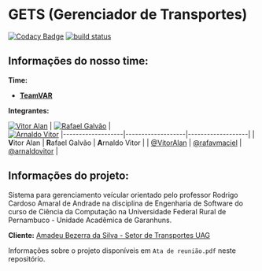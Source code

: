 # **GETS (Gerenciador de Transportes)**

[![Codacy Badge](https://api.codacy.com/project/badge/Grade/c5464d04db5b4bf59a11c2bc94eea3e9)](https://www.codacy.com/manual/VitorAlan/GETS?utm_source=github.com&amp;utm_medium=referral&amp;utm_content=VitorAlan/GETS&amp;utm_campaign=Badge_Grade)
[![build status](
  http://img.shields.io/travis/GestaoTransportesUag/GETS/master.svg?style=flat)](
 https://travis-ci.org/GestaoTransportesUag/GETS)
## Informações do nosso time:

**Time:**
* [**TeamVAR**](https://github.com/orgs/GestaoTransportesUag/teams/teamvar)

**Integrantes:**

[![**V**itor Alan](https://avatars0.githubusercontent.com/u/41700766?s=460&v=4)](https://github.com/VitorAlan) |
[![**R**afael Galvão](https://avatars0.githubusercontent.com/u/48730771?s=460&v=4)](https://github.com/AntonioAdelino) |  
[![**A**rnaldo Vitor](https://avatars0.githubusercontent.com/u/26170363?s=460&v=4)](https://github.com/arnaldovitor)
|-------------------|-------------------|-------------------|
| **V**itor Alan | **R**afael Galvão | **A**rnaldo Vitor |
| [@VitorAlan](https://github.com/VitorAlan) | [@rafavmaciel](https://github.com/rafavmaciel) | [@arnaldovitor](https://github.com/arnaldovitor) | 

## Informações do projeto:

Sistema para gerenciamento veícular orientado pelo professor Rodrigo Cardoso Amaral de Andrade na disciplina de Engenharia de Software do curso de Ciência da Computação na Universidade Federal Rural de Pernambuco - Unidade Acadêmica de Garanhuns.

**Cliente:** [Amadeu Bezerra da Silva - Setor de Transportes UAG](https://goo.gl/maps/i3tb1LyxfXpN8HMQ8)

Informações sobre o projeto disponíveis em `Ata de reunião.pdf` neste repositório.
